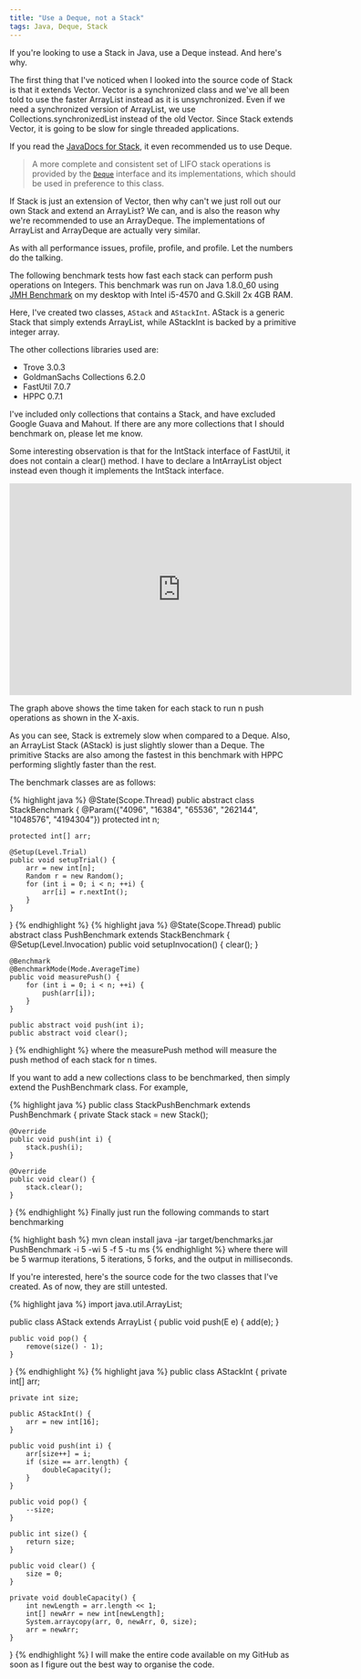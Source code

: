 ```yaml
---
title: "Use a Deque, not a Stack"
tags: Java, Deque, Stack
---
```

If you're looking to use a Stack in Java, use a Deque instead. And here's why.

The first thing that I've noticed when I looked into the source code of Stack is that it extends Vector. Vector is a synchronized class and we've all been told to use the faster ArrayList instead as it is unsynchronized. Even if we need a synchronized version of ArrayList, we use Collections.synchronizedList instead of the old Vector. Since Stack extends Vector, it is going to be slow for single threaded applications.

If you read the [JavaDocs for Stack](http://docs.oracle.com/javase/7/docs/api/java/util/Stack.html), it even recommended us to use Deque.

> A more complete and consistent set of LIFO stack operations is provided by the [`Deque`](http://docs.oracle.com/javase/7/docs/api/java/util/Deque.html) interface and its implementations, which should be used in preference to this class.

If Stack is just an extension of Vector, then why can't we just roll out our own Stack and extend an ArrayList? We can, and is also the reason why we're recommended to use an ArrayDeque. The implementations of ArrayList and ArrayDeque are actually very similar.

As with all performance issues, profile, profile, and profile. Let the numbers do the talking.

The following benchmark tests how fast each stack can perform push operations on Integers. This benchmark was run on Java 1.8.0_60 using [JMH Benchmark](http://openjdk.java.net/projects/code-tools/jmh/) on my desktop with Intel i5-4570 and G.Skill 2x 4GB RAM.

Here, I've created two classes, `AStack` and `AStackInt`. AStack is a generic Stack that simply extends ArrayList, while AStackInt is backed by a primitive integer array.

The other collections libraries used are:

- Trove 3.0.3
- GoldmanSachs Collections 6.2.0
- FastUtil 7.0.7
- HPPC 0.7.1

I've included only collections that contains a Stack, and have excluded Google Guava and Mahout. If there are any more collections that I should benchmark on, please let me know.

Some interesting observation is that for the IntStack interface of FastUtil, it does not contain a clear() method. I have to declare a IntArrayList object instead even though it implements the IntStack interface.

<iframe frameborder="0" height="371" scrolling="no" seamless="" src="https://docs.google.com/spreadsheets/d/1KdxsbvurDfnRHEzwXLDgd8nHiWVVYwQKvmV7HHsZSC8/pubchart?oid=1406743461&amp;format=interactive" width="600"></iframe>

The graph above shows the time taken for each stack to run n push operations as shown in the X-axis.

As you can see, Stack is extremely slow when compared to a Deque. Also, an ArrayList Stack (AStack) is just slightly slower than a Deque. The primitive Stacks are also among the fastest in this benchmark with HPPC performing slightly faster than the rest.

The benchmark classes are as follows:

{% highlight java %}
@State(Scope.Thread)
public abstract class StackBenchmark {
    @Param({"4096", "16384", "65536", "262144", "1048576", "4194304"})
    protected int n;

    protected int[] arr;

    @Setup(Level.Trial)
    public void setupTrial() {
        arr = new int[n];
        Random r = new Random();
        for (int i = 0; i < n; ++i) {
            arr[i] = r.nextInt();
        }
    }
}
{% endhighlight %}
{% highlight java %}
@State(Scope.Thread)
public abstract class PushBenchmark extends StackBenchmark {
    @Setup(Level.Invocation)
    public void setupInvocation() {
        clear();
    }

    @Benchmark
    @BenchmarkMode(Mode.AverageTime)
    public void measurePush() {
        for (int i = 0; i < n; ++i) {
            push(arr[i]);
        }
    }

    public abstract void push(int i);
    public abstract void clear();
}
{% endhighlight %}
where the measurePush method will measure the push method of each stack for n times.

If you want to add a new collections class to be benchmarked, then simply extend the PushBenchmark class. For example,

{% highlight java %}
public class StackPushBenchmark extends PushBenchmark {
    private Stack<integer> stack = new Stack<integer>();

    @Override
    public void push(int i) {
        stack.push(i);
    }

    @Override
    public void clear() {
        stack.clear();
    }
}
{% endhighlight %}
Finally just run the following commands to start benchmarking

{% highlight bash %}
mvn clean install
java -jar target/benchmarks.jar PushBenchmark -i 5 -wi 5 -f 5 -tu ms
{% endhighlight %}
where there will be 5 warmup iterations, 5 iterations, 5 forks, and the output in milliseconds.

If you're interested, here's the source code for the two classes that I've created. As of now, they are still untested.

{% highlight java %}
import java.util.ArrayList;

public class AStack<e> extends ArrayList<e> {
    public void push(E e) {
        add(e);
    }

    public void pop() {
        remove(size() - 1);
    }
}
{% endhighlight %}
{% highlight java %}
public class AStackInt {
    private int[] arr;

    private int size;

    public AStackInt() {
        arr = new int[16];
    }

    public void push(int i) {
        arr[size++] = i;
        if (size == arr.length) {
            doubleCapacity();
        }
    }

    public void pop() {
        --size;
    }

    public int size() {
        return size;
    }

    public void clear() {
        size = 0;
    }

    private void doubleCapacity() {
        int newLength = arr.length << 1;
        int[] newArr = new int[newLength];
        System.arraycopy(arr, 0, newArr, 0, size);
        arr = newArr;
    }
}
{% endhighlight %}
I will make the entire code available on my GitHub as soon as I figure out the best way to organise the code.

